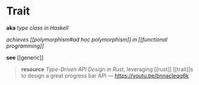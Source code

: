 # Trait

**aka** _type class in Haskell_

_achieves [[polymorphism#ad hoc polymorphism]] in [[functional programming]]_

**see** [[generic]]

> **resource** _Type-Driven API Design in Rust_, leveraging [[rust]] [[trait]]s to design a great progress bar API &mdash; <https://youtu.be/bnnacleqg6k>
